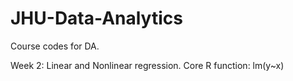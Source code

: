 # JHU-Data-Analytics
Course codes for DA.

Week 2: Linear and Nonlinear regression. Core R function: lm(y~x)
